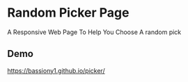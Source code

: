 
# Random Picker Page 

A Responsive Web Page To Help You Choose A random pick 


## Demo

https://bassiony1.github.io/picker/
